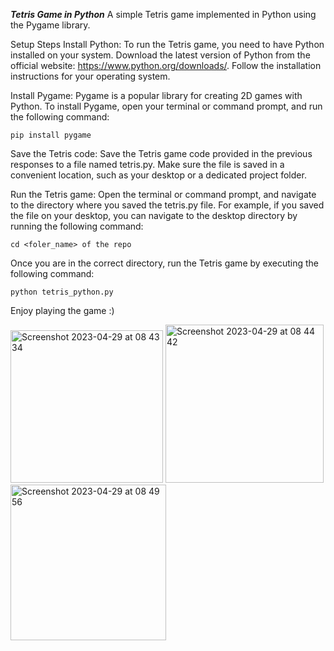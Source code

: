 ***Tetris Game in Python***
A simple Tetris game implemented in Python using the Pygame library.

Setup Steps
Install Python: To run the Tetris game, you need to have Python installed on your system. Download the latest version of Python from the official website: https://www.python.org/downloads/. Follow the installation instructions for your operating system.

Install Pygame: Pygame is a popular library for creating 2D games with Python. To install Pygame, open your terminal or command prompt, and run the following command:

```
pip install pygame
```
Save the Tetris code: Save the Tetris game code provided in the previous responses to a file named tetris.py. Make sure the file is saved in a convenient location, such as your desktop or a dedicated project folder.

Run the Tetris game: Open the terminal or command prompt, and navigate to the directory where you saved the tetris.py file. For example, if you saved the file on your desktop, you can navigate to the desktop directory by running the following command:

```
cd <foler_name> of the repo
```
Once you are in the correct directory, run the Tetris game by executing the following command:

```
python tetris_python.py
```
Enjoy playing the game :) 


<img width="244" alt="Screenshot 2023-04-29 at 08 43 34" src="https://user-images.githubusercontent.com/7631871/235288139-fe4ba14d-c6cd-4a76-94d1-ab8091327593.png">
<img width="253" alt="Screenshot 2023-04-29 at 08 44 42" src="https://user-images.githubusercontent.com/7631871/235288144-7974fbbd-458f-4340-8866-187fe30bbaa7.png">
<img width="249" alt="Screenshot 2023-04-29 at 08 49 56" src="https://user-images.githubusercontent.com/7631871/235288301-a2dce392-4c62-459e-bb7f-8fc6114485db.png">
